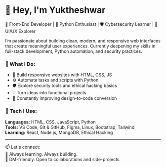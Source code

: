 # 👋 Hey, I'm Yuktheshwar

🚀 Front-End Developer | 🐍 Python Enthusiast | 🛡️ Cybersecurity Learner | 🎨 UI/UX Explorer  

I’m passionate about building clean, modern, and responsive web interfaces that create meaningful user experiences. Currently deepening my skills in full-stack development, Python automation, and security practices.

### 🌟 What I Do:
- 🔧 Build responsive websites with HTML, CSS, JS  
- ⚙️ Automate tasks and scripts with Python  
- 🛡️ Explore security tools and ethical hacking basics  
- 💡 Turn ideas into functional projects  
- 🎯 Constantly improving design-to-code conversion  

### 🧰 Tech I Use:
**Languages:** HTML, CSS, JavaScript, Python  
**Tools:** VS Code, Git & GitHub, Figma, Linux, Bootstrap, Tailwind  
**Learning:** React, Node.js, MongoDB, Ethical Hacking  

---

📫 Let's connect:  
📍 Always learning. Always building.  
💬 DM-friendly. Open to collaborations and side-projects.
